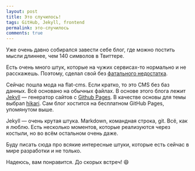 ```yaml
---
layout: post
title: Это случилось!
tags: GitHub, Jekyll, frontend
permalink: это-случилось
comments: true
---
```


Уже очень давно собирался завести себе блог, где можно постить мысли длиннее, чем 140 символов в Твиттере.

Есть очень много штук, которые на чужих сервисах-то нормально и не расскажешь.
Поэтому, сделал свой без [фатального недостатка](http://lurkmore.to/%D0%A4%D0%B0%D1%82%D0%B0%D0%BB%D1%8C%D0%BD%D1%8B%D0%B9_%D0%BD%D0%B5%D0%B4%D0%BE%D1%81%D1%82%D0%B0%D1%82%D0%BE%D0%BA).

Сейчас пошла мода на flat-cms. Если кратко, то это CMS без баз данных. Всё основано на обычных файлах.
В основе этого блога лежит [Jekyll](http://jekyllrb.com) — генератор сайтов с [Github Pages](http://pages.github.com).
В качестве основы для темы выбрал [hikari](https://github.com/m3xm/hikari-for-Jekyll).
Сам блог хостится на бесплатном GitHub Pages, упомянутом выше.

Jekyll — очень крутая штука. Markdown, командная строка, git. Всё, как я люблю.
Есть несколько моментов, которые реализуются через костыли, но во всём остальном очень даже.

Буду писать сюда про всякие интересные штуки, которые есть сейчас в мире разработки и не только.

Надеюсь, вам понравится. До скорых встреч! :smile: